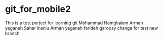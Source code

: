 # git_for_mobile2
This is a test porject for learning git
Mohammad Hamghalam
Arman yeganeh
Sahar inanlu
Arman yeganeh
farideh garoosy
change for test new branch
